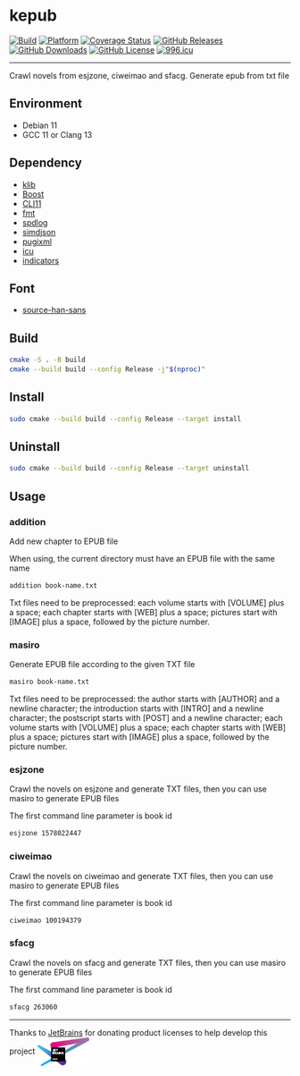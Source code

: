 # kepub

[![Build](https://github.com/KaiserLancelot/kepub/actions/workflows/build.yml/badge.svg)](https://github.com/KaiserLancelot/kepub/actions/workflows/build.yml)
[![Platform](https://img.shields.io/badge/Platform-Debian%2011-brightgreen)](https://www.debian.org/)
[![Coverage Status](https://coveralls.io/repos/github/KaiserLancelot/kepub/badge.svg?branch=main)](https://coveralls.io/github/KaiserLancelot/kepub?branch=main)
[![GitHub Releases](https://img.shields.io/github/release/KaiserLancelot/kepub)](https://github.com/KaiserLancelot/kepub/releases/latest)
[![GitHub Downloads](https://img.shields.io/github/downloads/KaiserLancelot/kepub/total)](https://github.com/KaiserLancelot/kepub/releases)
[![GitHub License](https://img.shields.io/github/license/KaiserLancelot/kepub)](https://github.com/KaiserLancelot/kepub/blob/main/LICENSE)
[![996.icu](https://img.shields.io/badge/link-996.icu-red.svg)](https://996.icu)

---

Crawl novels from esjzone, ciweimao and sfacg. Generate epub from txt file

## Environment

- Debian 11
- GCC 11 or Clang 13

## Dependency

- [klib](https://github.com/KaiserLancelot/klib)
- [Boost](https://www.boost.org/)
- [CLI11](https://github.com/CLIUtils/CLI11)
- [fmt](https://github.com/fmtlib/fmt)
- [spdlog](https://github.com/gabime/spdlog)
- [simdjson](https://github.com/simdjson/simdjson)
- [pugixml](https://github.com/zeux/pugixml)
- [icu](https://github.com/unicode-org/icu)
- [indicators](https://github.com/p-ranav/indicators)

## Font

- [source-han-sans](https://github.com/adobe-fonts/source-han-sans)

## Build

```bash
cmake -S . -B build
cmake --build build --config Release -j"$(nproc)"
```

## Install

```bash
sudo cmake --build build --config Release --target install
```

## Uninstall

```bash
sudo cmake --build build --config Release --target uninstall
```

## Usage

### addition

Add new chapter to EPUB file

When using, the current directory must have an EPUB file with the same name

```bash
addition book-name.txt
```

Txt files need to be preprocessed: each volume starts with [VOLUME] plus a space; each chapter starts with [WEB] plus a space; pictures start with [IMAGE] plus a space, followed by the picture number.

### masiro

Generate EPUB file according to the given TXT file

```bash
masiro book-name.txt
```

Txt files need to be preprocessed: the author starts with [AUTHOR] and a newline character; the introduction starts with [INTRO] and a newline character; the postscript starts with [POST] and a newline character; each volume starts with [VOLUME] plus a space; each chapter starts with [WEB] plus a space; pictures start with [IMAGE] plus a space, followed by the picture number.

### esjzone

Crawl the novels on esjzone and generate TXT files, then you can use masiro to generate EPUB files

The first command line parameter is book id

```bash
esjzone 1578022447
```

### ciweimao

Crawl the novels on ciweimao and generate TXT files, then you can use masiro to generate EPUB files

The first command line parameter is book id

```bash
ciweimao 100194379
```

### sfacg

Crawl the novels on sfacg and generate TXT files, then you can use masiro to generate EPUB files

The first command line parameter is book id

```bash
sfacg 263060
```

---

Thanks to [JetBrains](https://www.jetbrains.com/) for donating product licenses to help develop this project <a href="https://www.jetbrains.com/"><img src="logo/jetbrains.svg" width="94" align="center" /></a>

